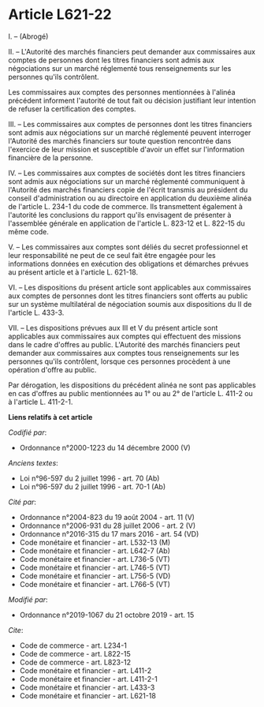 # Article L621-22

I. – (Abrogé) 

II. – L'Autorité des marchés financiers peut demander aux commissaires aux comptes de personnes dont les titres financiers
sont admis aux négociations sur un marché réglementé tous renseignements sur les personnes qu'ils contrôlent. 

Les commissaires aux comptes des personnes mentionnées à l'alinéa précédent informent l'autorité de tout fait ou décision
justifiant leur intention de refuser la certification des comptes. 

III. – Les commissaires aux comptes de personnes dont les titres financiers sont admis aux négociations sur un marché
réglementé peuvent interroger l'Autorité des marchés financiers sur toute question rencontrée dans l'exercice de leur mission
et susceptible d'avoir un effet sur l'information financière de la personne. 

IV. – Les commissaires aux comptes de sociétés dont les titres financiers sont admis aux négociations sur un marché
réglementé communiquent à l'Autorité des marchés financiers copie de l'écrit transmis au président du conseil
d'administration ou au directoire en application du deuxième alinéa de l'article L. 234-1 du code de commerce. Ils
transmettent également à l'autorité les conclusions du rapport qu'ils envisagent de présenter à l'assemblée générale en
application de l'article L. 823-12 et L. 822-15 du même code. 

V. – Les commissaires aux comptes sont déliés du secret professionnel et leur responsabilité ne peut de ce seul fait être
engagée pour les informations données en exécution des obligations et démarches prévues au présent article et à l'article L.
621-18. 

VI. – Les dispositions du présent article sont applicables aux commissaires aux comptes de personnes dont les titres
financiers sont offerts au public sur un système multilatéral de négociation soumis aux dispositions du II de l'article L.
433-3. 

VII. – Les dispositions prévues aux III et V du présent article sont applicables aux commissaires aux comptes qui effectuent
des missions dans le cadre d'offres au public. L'Autorité des marchés financiers peut demander aux commissaires aux comptes
tous renseignements sur les personnes qu'ils contrôlent, lorsque ces personnes procèdent à une opération d'offre au public. 

Par dérogation, les dispositions du précédent alinéa ne sont pas applicables en cas d'offres au public mentionnées au 1° ou
au 2° de l'article L. 411-2 ou à l'article L. 411-2-1.

**Liens relatifs à cet article**

_Codifié par_:

  - Ordonnance n°2000-1223 du 14 décembre 2000 (V)

_Anciens textes_:

  - Loi n°96-597 du 2 juillet 1996 - art. 70 (Ab)
  - Loi n°96-597 du 2 juillet 1996 - art. 70-1 (Ab)

_Cité par_:

  - Ordonnance n°2004-823 du 19 août 2004 - art. 11 (V)
  - Ordonnance n°2006-931 du 28 juillet 2006 - art. 2 (V)
  - Ordonnance n°2016-315 du 17 mars 2016 - art. 54 (VD)
  - Code monétaire et financier - art. L532-13 (M)
  - Code monétaire et financier - art. L642-7 (Ab)
  - Code monétaire et financier - art. L736-5 (VT)
  - Code monétaire et financier - art. L746-5 (VT)
  - Code monétaire et financier - art. L756-5 (VD)
  - Code monétaire et financier - art. L766-5 (VT)

_Modifié par_:

  - Ordonnance n°2019-1067 du 21 octobre 2019 - art. 15

_Cite_:

  - Code de commerce - art. L234-1
  - Code de commerce - art. L822-15
  - Code de commerce - art. L823-12
  - Code monétaire et financier - art. L411-2
  - Code monétaire et financier - art. L411-2-1
  - Code monétaire et financier - art. L433-3
  - Code monétaire et financier - art. L621-18
